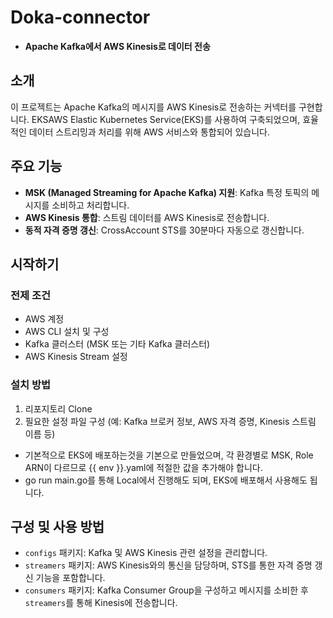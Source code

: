 # Doka-connector
- **Apache Kafka에서 AWS Kinesis로 데이터 전송**

## 소개

이 프로젝트는 Apache Kafka의 메시지를 AWS Kinesis로 전송하는 커넥터를 구현합니다.
EKSAWS Elastic Kubernetes Service(EKS)를 사용하여 구축되었으며, 효율적인 데이터 스트리밍과 처리를 위해 AWS 서비스와 통합되어 있습니다.

## 주요 기능

- **MSK (Managed Streaming for Apache Kafka) 지원**: Kafka 특정 토픽의 메시지를 소비하고 처리합니다.
- **AWS Kinesis 통합**: 스트림 데이터를 AWS Kinesis로 전송합니다.
- **동적 자격 증명 갱신**: CrossAccount STS를 30분마다 자동으로 갱신합니다.

## 시작하기

### 전제 조건

- AWS 계정
- AWS CLI 설치 및 구성
- Kafka 클러스터 (MSK 또는 기타 Kafka 클러스터)
- AWS Kinesis Stream 설정

### 설치 방법

1. 리포지토리 Clone
2. 필요한 설정 파일 구성 (예: Kafka 브로커 정보, AWS 자격 증명, Kinesis 스트림 이름 등)
- 기본적으로 EKS에 배포하는것을 기본으로 만들었으며, 각 환경별로 MSK, Role ARN이 다르므로 {{ env }}.yaml에 적절한 값을 추가해야 합니다.
- go run main.go를 통해 Local에서 진행해도 되며, EKS에 배포해서 사용해도 됩니다.

## 구성 및 사용 방법
- `configs` 패키지: Kafka 및 AWS Kinesis 관련 설정을 관리합니다.
- `streamers` 패키지: AWS Kinesis와의 통신을 담당하며, STS를 통한 자격 증명 갱신 기능을 포함합니다.
- `consumers` 패키지: Kafka Consumer Group을 구성하고 메시지를 소비한 후 `streamers`를 통해 Kinesis에 전송합니다.
